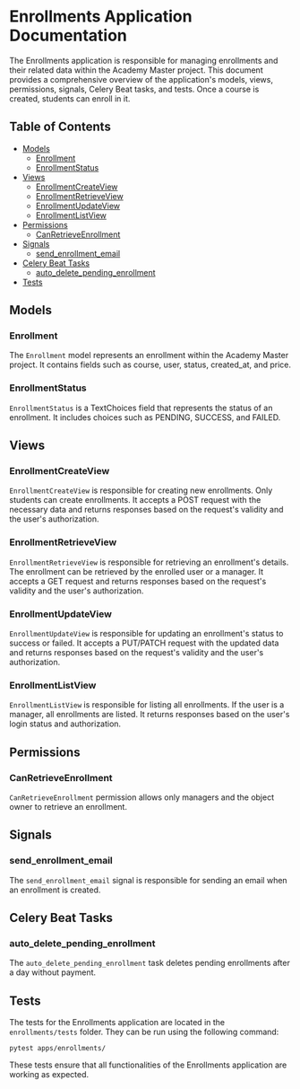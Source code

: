 # Enrollments Application Documentation

The Enrollments application is responsible for managing enrollments and their related data within the Academy Master project. This document provides a comprehensive overview of the application's models, views, permissions, signals, Celery Beat tasks, and tests.
Once a course is created, students can enroll in it. 

## Table of Contents

- [Models](#models)
  - [Enrollment](#enrollment)
  - [EnrollmentStatus](#enrollmentstatus)
- [Views](#views)
  - [EnrollmentCreateView](#enrollmentcreateview)
  - [EnrollmentRetrieveView](#enrollmentretrieveview)
  - [EnrollmentUpdateView](#enrollmentupdateview)
  - [EnrollmentListView](#enrollmentlistview)
- [Permissions](#permissions)
  - [CanRetrieveEnrollment](#canretrieveenrollment)
- [Signals](#signals)
  - [send_enrollment_email](#send_enrollment_email)
- [Celery Beat Tasks](#celery-beat-tasks)
  - [auto_delete_pending_enrollment](#auto_delete_pending_enrollment)
- [Tests](#tests)

## Models

### Enrollment

The `Enrollment` model represents an enrollment within the Academy Master project. It contains fields such as course, user, status, created_at, and price.

### EnrollmentStatus

`EnrollmentStatus` is a TextChoices field that represents the status of an enrollment. It includes choices such as PENDING, SUCCESS, and FAILED.

## Views

### EnrollmentCreateView

`EnrollmentCreateView` is responsible for creating new enrollments. Only students can create enrollments. It accepts a POST request with the necessary data and returns responses based on the request's validity and the user's authorization.

### EnrollmentRetrieveView

`EnrollmentRetrieveView` is responsible for retrieving an enrollment's details. The enrollment can be retrieved by the enrolled user or a manager. It accepts a GET request and returns responses based on the request's validity and the user's authorization.

### EnrollmentUpdateView

`EnrollmentUpdateView` is responsible for updating an enrollment's status to success or failed. It accepts a PUT/PATCH request with the updated data and returns responses based on the request's validity and the user's authorization.

### EnrollmentListView

`EnrollmentListView` is responsible for listing all enrollments. If the user is a manager, all enrollments are listed. It returns responses based on the user's login status and authorization.

## Permissions

### CanRetrieveEnrollment

`CanRetrieveEnrollment` permission allows only managers and the object owner to retrieve an enrollment.

## Signals

### send_enrollment_email

The `send_enrollment_email` signal is responsible for sending an email when an enrollment is created.

## Celery Beat Tasks

### auto_delete_pending_enrollment

The `auto_delete_pending_enrollment` task deletes pending enrollments after a day without payment.

## Tests

The tests for the Enrollments application are located in the `enrollments/tests` folder. They can be run using the following command:

```
pytest apps/enrollments/
```

These tests ensure that all functionalities of the Enrollments application are working as expected.